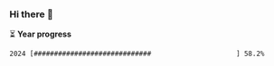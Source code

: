 ### Hi there :wave:

:hourglass_flowing_sand: **Year progress**

```txt
2024 [#############################                     ] 58.2%
```

